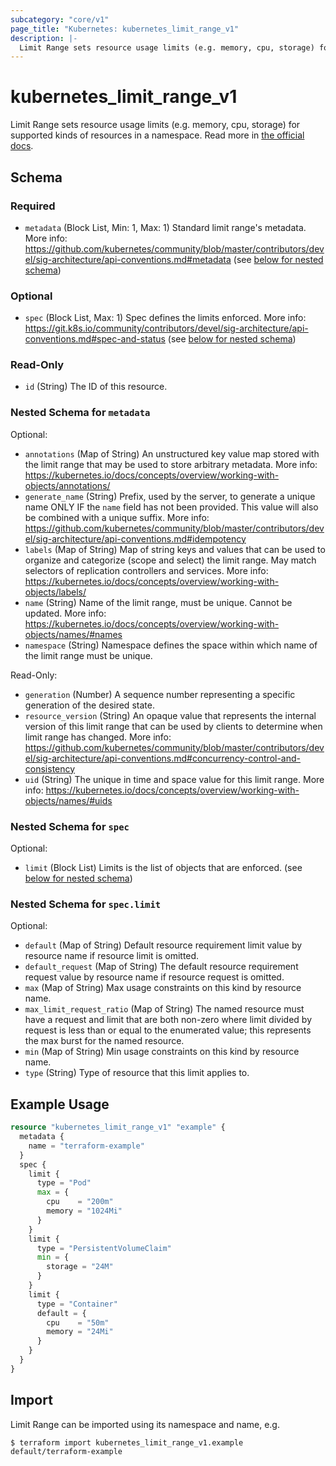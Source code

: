```yaml
---
subcategory: "core/v1"
page_title: "Kubernetes: kubernetes_limit_range_v1"
description: |-
  Limit Range sets resource usage limits (e.g. memory, cpu, storage) for supported kinds of resources in a namespace.
---
```


# kubernetes_limit_range_v1

Limit Range sets resource usage limits (e.g. memory, cpu, storage) for supported kinds of resources in a namespace. Read more in [the official docs](https://kubernetes.io/docs/concepts/policy/limit-range/).

<!-- schema generated by tfplugindocs -->
## Schema

### Required

- `metadata` (Block List, Min: 1, Max: 1) Standard limit range's metadata. More info: https://github.com/kubernetes/community/blob/master/contributors/devel/sig-architecture/api-conventions.md#metadata (see [below for nested schema](#nestedblock--metadata))

### Optional

- `spec` (Block List, Max: 1) Spec defines the limits enforced. More info: https://git.k8s.io/community/contributors/devel/sig-architecture/api-conventions.md#spec-and-status (see [below for nested schema](#nestedblock--spec))

### Read-Only

- `id` (String) The ID of this resource.

<a id="nestedblock--metadata"></a>
### Nested Schema for `metadata`

Optional:

- `annotations` (Map of String) An unstructured key value map stored with the limit range that may be used to store arbitrary metadata. More info: https://kubernetes.io/docs/concepts/overview/working-with-objects/annotations/
- `generate_name` (String) Prefix, used by the server, to generate a unique name ONLY IF the `name` field has not been provided. This value will also be combined with a unique suffix. More info: https://github.com/kubernetes/community/blob/master/contributors/devel/sig-architecture/api-conventions.md#idempotency
- `labels` (Map of String) Map of string keys and values that can be used to organize and categorize (scope and select) the limit range. May match selectors of replication controllers and services. More info: https://kubernetes.io/docs/concepts/overview/working-with-objects/labels/
- `name` (String) Name of the limit range, must be unique. Cannot be updated. More info: https://kubernetes.io/docs/concepts/overview/working-with-objects/names/#names
- `namespace` (String) Namespace defines the space within which name of the limit range must be unique.

Read-Only:

- `generation` (Number) A sequence number representing a specific generation of the desired state.
- `resource_version` (String) An opaque value that represents the internal version of this limit range that can be used by clients to determine when limit range has changed. More info: https://github.com/kubernetes/community/blob/master/contributors/devel/sig-architecture/api-conventions.md#concurrency-control-and-consistency
- `uid` (String) The unique in time and space value for this limit range. More info: https://kubernetes.io/docs/concepts/overview/working-with-objects/names/#uids


<a id="nestedblock--spec"></a>
### Nested Schema for `spec`

Optional:

- `limit` (Block List) Limits is the list of objects that are enforced. (see [below for nested schema](#nestedblock--spec--limit))

<a id="nestedblock--spec--limit"></a>
### Nested Schema for `spec.limit`

Optional:

- `default` (Map of String) Default resource requirement limit value by resource name if resource limit is omitted.
- `default_request` (Map of String) The default resource requirement request value by resource name if resource request is omitted.
- `max` (Map of String) Max usage constraints on this kind by resource name.
- `max_limit_request_ratio` (Map of String) The named resource must have a request and limit that are both non-zero where limit divided by request is less than or equal to the enumerated value; this represents the max burst for the named resource.
- `min` (Map of String) Min usage constraints on this kind by resource name.
- `type` (String) Type of resource that this limit applies to.





## Example Usage

```terraform
resource "kubernetes_limit_range_v1" "example" {
  metadata {
    name = "terraform-example"
  }
  spec {
    limit {
      type = "Pod"
      max = {
        cpu    = "200m"
        memory = "1024Mi"
      }
    }
    limit {
      type = "PersistentVolumeClaim"
      min = {
        storage = "24M"
      }
    }
    limit {
      type = "Container"
      default = {
        cpu    = "50m"
        memory = "24Mi"
      }
    }
  }
}
```

## Import

Limit Range can be imported using its namespace and name, e.g.

```
$ terraform import kubernetes_limit_range_v1.example default/terraform-example
```
